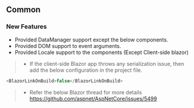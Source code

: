 ## Common

### New Features

- Provided DataManager support except the below components.
- Provided DOM support to event arguments.
- Provided Locale support to the components (Except Client-side blazor)

>- If the client-side Blazor app throws any serialization issue, then add the below configuration in the project file.

```cs
<BlazorLinkOnBuild>false</BlazorLinkOnBuild>
```

>- Refer the below Blazor thread for more details https://github.com/aspnet/AspNetCore/issues/5499